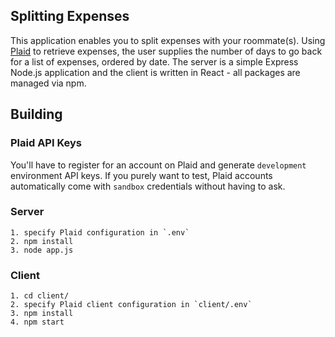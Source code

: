 ## Splitting Expenses

This application enables you to split expenses with your roommate(s). Using [Plaid](https://plaid.com/) to retrieve expenses, the user supplies the number of days to go back for a list of expenses, ordered by date. The server is a simple Express Node.js application and the client is written in React - all packages are managed via npm.

## Building

### Plaid API Keys
You'll have to register for an account on Plaid and generate `development` environment API keys. If you purely want to test, Plaid accounts automatically come with `sandbox` credentials without having to ask.

### Server
```
1. specify Plaid configuration in `.env`
2. npm install
3. node app.js
```

### Client
```
1. cd client/
2. specify Plaid client configuration in `client/.env`
3. npm install
4. npm start
```